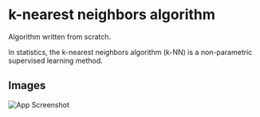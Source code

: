 
# k-nearest neighbors algorithm

Algorithm written from scratch.

In statistics, the k-nearest neighbors algorithm (k-NN) is a non-parametric supervised learning method.


## Images

![App Screenshot](https://upload.wikimedia.org/wikipedia/commons/e/e5/KNN_detec.JPG)

